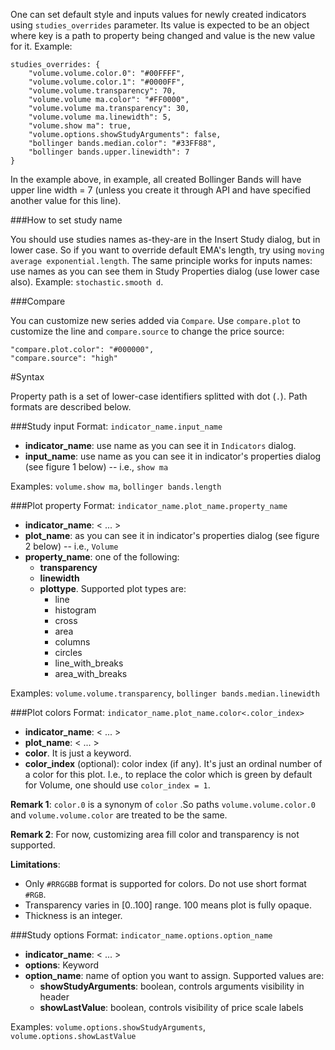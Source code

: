 One can set default style and inputs values for newly created indicators using `studies_overrides` parameter. Its value is expected to be an object where key is a path to property being changed and value is the new value for it. Example:
```
studies_overrides: {
    "volume.volume.color.0": "#00FFFF",
    "volume.volume.color.1": "#0000FF",
    "volume.volume.transparency": 70,
    "volume.volume ma.color": "#FF0000",
    "volume.volume ma.transparency": 30,
    "volume.volume ma.linewidth": 5,
    "volume.show ma": true,
    "volume.options.showStudyArguments": false,
    "bollinger bands.median.color": "#33FF88",
    "bollinger bands.upper.linewidth": 7
}
```

In the example above, in example, all created Bollinger Bands will have upper line width = 7 (unless you create it through API and have specified another value for this line).

###How to set study name

You should use studies names as-they-are in the Insert Study dialog, but in lower case. So if you want to override default EMA's length, try using `moving average exponential.length`. The same principle works for inputs names: use names as you can see them in Study Properties dialog (use lower case also). Example: `stochastic.smooth d`.

###Compare

You can customize new series added via `Compare`. Use `compare.plot` to customize the line and `compare.source` to change the price source:

```
"compare.plot.color": "#000000",
"compare.source": "high"
```


#Syntax

Property path is a set of lower-case identifiers splitted with dot (`.`). Path formats are described below.

###Study input
Format: `indicator_name.input_name`

* **indicator_name**: use name as you can see it in `Indicators` dialog.  
* **input_name**: use name as you can see it in indicator's properties dialog (see figure 1 below) -- i.e., `show ma`

Examples: `volume.show ma`, `bollinger bands.length`

###Plot property
Format: `indicator_name.plot_name.property_name`

* **indicator_name**:  < ... >
* **plot_name**: as you can see it in indicator's properties dialog (see figure 2 below) -- i.e., `Volume`
* **property_name**: one of the following:
  * **transparency**
  * **linewidth**
  * **plottype**. Supported plot types are:
    * line
    * histogram
    * cross
    * area
    * columns
    * circles
    * line_with_breaks
    * area_with_breaks


Examples: `volume.volume.transparency`, `bollinger bands.median.linewidth`

###Plot colors
Format: `indicator_name.plot_name.color<.color_index>`

* **indicator_name**:  < ... >
* **plot_name**:  < ... >
* **color**. It is just a keyword.
* **color_index** (optional): color index (if any). It's just an ordinal number of a color for this plot. I.e., to replace the color which is green by default for Volume, one should use `color_index = 1`.

**Remark 1**: `color.0` is a synonym of `color` .So paths `volume.volume.color.0` and `volume.volume.color` are treated to be the same.

**Remark 2**: For now, customizing area fill color and transparency is not supported.

**Limitations**:
* Only `#RRGGBB` format is supported for colors. Do not use short format `#RGB`.
* Transparency varies in [0..100] range. 100 means plot is fully opaque.
* Thickness is an integer.

###Study options
Format: `indicator_name.options.option_name`

* **indicator_name**:  < ... >
* **options**:  Keyword
* **option_name**: name of option you want to assign. Supported values are:
  * **showStudyArguments**: boolean, controls arguments visibility in header
  * **showLastValue**: boolean, controls visibility of price scale labels

Examples: `volume.options.showStudyArguments`, `volume.options.showLastValue`